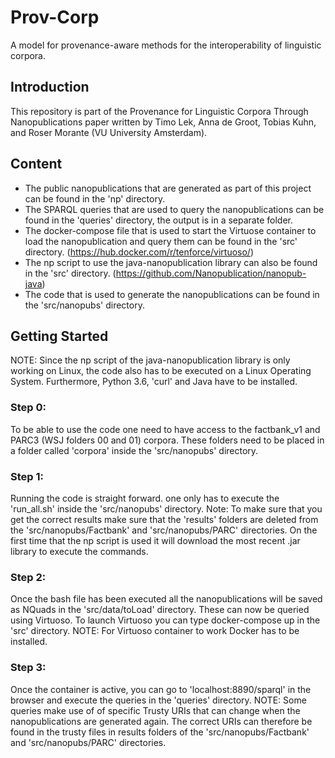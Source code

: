 Prov-Corp
=========              
A model for provenance-aware methods for the interoperability of linguistic corpora.

## Introduction
This repository is part of the Provenance for Linguistic Corpora Through Nanopublications paper written by Timo Lek, Anna de Groot, Tobias Kuhn, and Roser Morante (VU University Amsterdam).

## Content
* The public nanopublications that are generated as part of this project can be found in the 'np' directory.
* The SPARQL queries that are used to query the nanopublications can be found in the 'queries' directory, the output is in a separate folder.
* The docker-compose file that is used to start the Virtuose container to load the nanopublication and query them can be found in the 'src' directory. (https://hub.docker.com/r/tenforce/virtuoso/)
* The np script to use the java-nanopublication library can also be found in the 'src' directory. (https://github.com/Nanopublication/nanopub-java)
* The code that is used to generate the nanopublications can be found in the 'src/nanopubs' directory.

## Getting Started
NOTE: Since the np script of the java-nanopublication library is only working on Linux, the code also has to be executed on a Linux Operating System. Furthermore, Python 3.6, 'curl' and Java have to be installed.

### Step 0:
To be able to use the code one need to have access to the factbank_v1 and PARC3 (WSJ folders 00 and 01) corpora. These folders need to be placed in a folder called 'corpora' inside the 'src/nanopubs' directory.

### Step 1:
Running the code is straight forward. one only has to execute the 'run_all.sh' inside the 'src/nanopubs' directory. Note: To make sure that you get the correct results make sure that the 'results' folders are deleted from the 'src/nanopubs/Factbank' and 'src/nanopubs/PARC' directories.
On the first time that the np script is used it will download the most recent .jar library to execute the commands.

### Step 2:
Once the bash file has been executed all the nanopublications will be saved as NQuads in the 'src/data/toLoad' directory. These can now be queried using Virtuoso. To launch Virtuoso you can type docker-compose up in the 'src' directory.
NOTE: For Virtuoso container to work Docker has to be installed.

### Step 3:
Once the container is active, you can go to 'localhost:8890/sparql' in the browser and execute the queries in the 'queries' directory.
NOTE: Some queries make use of of specific Trusty URIs that can change when the nanopublications are generated again. The correct URIs can therefore be found in the trusty files in results folders of the 'src/nanopubs/Factbank' and 'src/nanopubs/PARC' directories.
